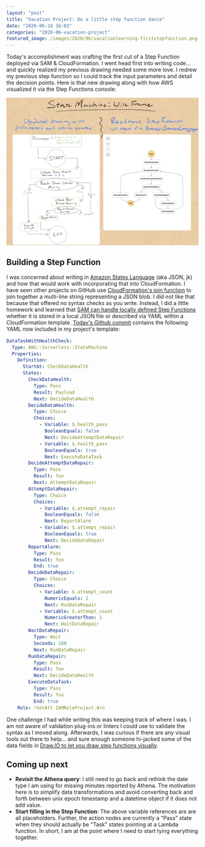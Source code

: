 ```yaml
---
layout: "post"
title: "Vacation Project: Do a little step function dance"
date: "2020-06-24 16:03"
categories: "2020-06-vacation-project"
featured_image: /images/2020/06/vacationlearning-firststepfunction.png
---
```


Today's accomplishment was crafting the first cut of a Step Function deployed via SAM & CloudFormation.  I went head first into writing code... and quickly realized my previous drawing needed some more love.  I redrew my previous step function so I could track the input parameters and detail the decision points.  Here is that new drawing along with how AWS visualized it via the Step Functions console:

![vacationlearning-firststepfunction](../../images/2020/06/vacationlearning-firststepfunction.png)

## Building a Step Function
I was concerned about writing in [Amazon States Language](https://docs.aws.amazon.com/step-functions/latest/dg/concepts-amazon-states-language.html) (aka JSON, jk) and how that would work with incorporating that into CloudFormation.  I have seen other projects on GitHub use [CloudFormation's join function](https://docs.aws.amazon.com/AWSCloudFormation/latest/UserGuide/intrinsic-function-reference-join.html) to join together a multi-line string representing a JSON blob.  I did not like that because that offered no syntax checks as you write.  Instead, I did a little homework and learned that [SAM can handle locally defined Step Functions](https://aws.amazon.com/about-aws/whats-new/2020/05/aws-sam-adds-support-for-aws-step-functions/) whether it is stored in a local JSON file or described via YAML within a CloudFormation template.  [Today's Github commit](https://github.com/kzbigboss/2020-06-vacation-learning/commit/bc9cefb6b8a6d1f56236624a832d3193f125f239) contains the following YAML now included in my project's template:

```yaml
DataTaskWithHealthCheck:
  Type: AWS::Serverless::StateMachine
  Properties:
    Definition:
      StartAt: CheckDataHealth
      States:
        CheckDataHealth:
          Type: Pass
          Result: Payload
          Next: DecideDataHealth
        DecideDataHealth:
          Type: Choice
          Choices:
            - Variable: $.health_pass
              BooleanEquals: false
              Next: DecideAttemptDataRepair
            - Variable: $.health_pass
              BooleanEquals: true
              Next: ExecuteDataTask
        DecideAttemptDataRepair:
          Type: Pass
          Result: foo
          Next: AttemptDataRepair
        AttemptDataRepair:
          Type: Choice
          Choices:
            - Variable: $.attempt_repair
              BooleanEquals: false
              Next: ReportAlarm
            - Variable: $.attempt_repair
              BooleanEquals: true
              Next: DecideDataRepair
        ReportAlarm:
          Type: Pass
          Result: foo
          End: true
        DecideDataRepair:
          Type: Choice
          Choices:
            - Variable: $.attempt_count
              NumericEquals: 1
              Next: RunDataRepair
            - Variable: $.attempt_count
              NumericGreaterThan: 1
              Next: WaitDataRepair
        WaitDataRepair:
          Type: Wait
          Seconds: 180
          Next: RunDataRepair
        RunDataRepair:
          Type: Pass
          Result: foo
          Next: DecideDataHealth
        ExecuteDataTask:
          Type: Pass
          Result: foo
          End: true
    Role: !GetAtt IAMRoleProject.Arn
```

One challenge I had while writing this was keeping track of where I was.  I am not aware of validation plug-ins or linters I could use to validate the syntax as I moved along.  Afterwards, I was curious if there are any visual tools out there to help... and sure enough someone hi-jacked some of the data fields in [Draw.IO to let you draw step functions visually](https://github.com/sakazuki/step-functions-draw.io).

## Coming up next
- **Revisit the Athena query**: I still need to go back and rethink the date type I am using for missing minutes reported by Athena.  The motivation here is to simplify data transformations and avoid converting back and forth between unix epoch timestamp and a datetime object if it does not add value.
- **Start filling in the Step Function**: The above variable references are are all placeholders.  Further, the action nodes are currently a "Pass" state when they should actually be "Task" states pointing at a Lambda function.  In short, I am at the point where I need to start tying everything together.
